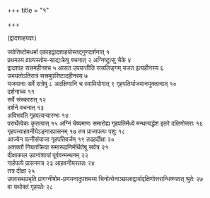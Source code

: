 +++
title = "१"

+++

(द्वादशाहयज्ञः)

ज्योतिष्टोमधर्मा एकाहद्वादशाहयोस्तद्गुणदर्शनात् १  
प्रथमस्य
व्रात्यस्तोम-साद्यःक्रेषु वचनात् २
अग्निष्टुत्सु चैके ४  
द्वादशाह सत्त्रमहीनश्च ५
आसत उपयन्तीति सत्त्रलिङ्गम् यजत इत्यहीनस्य ६  
उभयतोऽतिरात्रं
सत्त्रमुपरिष्टादहीनस्य ७  
यजमानाः सर्वे सत्रेषु ८
अदक्षिणानि च स्वामियोगात् ९
गृहपतिर्याजमानयुक्तत्वात्
१०  
दर्शनाच्च ११  
सर्वे संस्कारात् १२  
दर्शने वचनात् १३  
अविभवति
गृहपत्यन्वारम्भः १४  
परार्थेत्वेकः कृतत्वात् १५
अग्निं चेष्यमाणः समारोह्य गृहपतिर्मध्ये मन्थत्यर्द्धश इतरे
दक्षिणोत्तराः १६  
गृहपत्याहवनीयेऽङ्गारप्रासनम् १७
तत्र प्राजापत्यः पशुः १८  
आज्येन पत्नीसंयाजा गृहपतिवर्जम् १९
तदहर्दीक्षा २०  
अशक्तौ नियतक्रिया समारूढनिर्मर्थितेषु सर्वत्र
२१  
दीक्षाकाल उदग्वंशायां पूर्ववन्मन्थनम् २२  
गार्हपत्ये प्रासनमत्र २३
आहवनीयस्ततः २४  
तत्र दीक्षा २५  
उपवसथप्रभृति प्रागग्नीषोम-प्रणयनादुपशमय्य
चिनोत्येनाञ्छालाद्वार्याद्दक्षिणोत्तरान्धिष्ण्यवत् श्रुतेः २७  
वा
यथोक्तं गृहपतेः २८  
